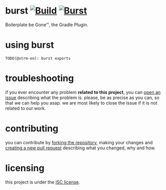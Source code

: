 # burst [![Build][badge-github-ci]][project-gradle-ci] [![Burst][badge-burst]][burst]

Boilerplate be Gone™, the Gradle Plugin.

# using burst

`TODO(@xtrm-en): burst exports`

# troubleshooting

if you ever encounter any problem **related to this project**, you can [open an issue][new-issue] describing what the
problem is. please, be as precise as you can, so that we can help you asap. we are most likely to close the issue if it
is not related to our work.

# contributing

you can contribute by [forking the repository][fork], making your changes and [creating a new pull request][new-pr]
describing what you changed, why and how.

# licensing

this project is under the [ISC license][project-license].


<!-- Links -->

[jvm]: https://adoptium.net "adoptium website"

[kotlin]: https://kotlinlang.org "kotlin website"

[gradle]: https://gradle.org "gradle website"

[rust]: https://rust-lang.org "rust website"

[mvnc]: https://repo1.maven.org/maven2/ "maven central website"

[gpp]: https://plugins.gradle.org/ "gradle plugin portal website"

[burst]: https://github.com/stardust-enterprises/burst "burst project"

<!-- Project Links -->

[project-url]: https://github.com/stardust-enterprises/burst "project github repository"

[fork]: https://github.com/stardust-enterprises/burst/fork "fork this repository"

[new-pr]: https://github.com/stardust-enterprises/burst/pulls/new "create a new pull request"

[new-issue]: https://github.com/stardust-enterprises/burst/issues/new "create a new issue"

[project-mvnc]: https://maven-badges.herokuapp.com/maven-central/fr.stardustenterprises/burst "maven central repository"

[project-gradle-ci]: https://github.com/stardust-enterprises/burst/actions/workflows/gradle-ci.yml "gradle ci workflow"

[project-license]: https://github.com/stardust-enterprises/burst/blob/trunk/LICENSE "LICENSE source file"

<!-- Badges -->

[badge-mvnc]: https://maven-badges.herokuapp.com/maven-central/fr.stardustenterprises/burst/badge.svg "maven central badge"

[badge-github-ci]: https://github.com/stardust-enterprises/burst/actions/workflows/build.yml/badge.svg?branch=trunk "github actions badge"

[badge-burst]: https://img.shields.io/badge/powered_by-burst-critical?logo=Gradle "powered by burst"
